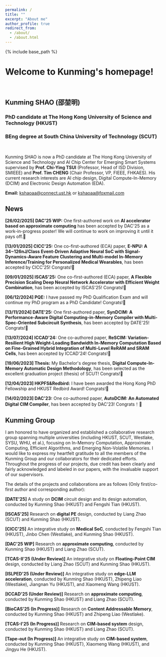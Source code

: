 ```yaml
---
permalink: /
title: ""
excerpt: "About me"
author_profile: true
redirect_from: 
  - /about/
  - /about.html
---
```



{% include base_path %}
# Welcome to Kunming's homepage!
&emsp;
## Kunming SHAO (邵堃明)
### PhD candidate at The Hong Kong University of Science and Technology (HKUST)
### BEng degree at South China University of Technology (SCUT)
&emsp;

Kunming SHAO is now a PhD candidate at The Hong Kong University of Science and Technology and AI Chip Center for Emerging Smart Systems supervised by **Prof. Chi-Ying TSUI** (Professor, Head of ISD Division, SMIEEE) and **Prof. Tim CHENG** (Chair Professor, VP, FIEEE, FHKAES). His current research interests are AI chip design, Digital Compute-In-Memory (DCIM) and Electronic Design Automation (EDA).


**Email:** kshaoaa@connect.ust.hk or kshaoaa@foxmail.com



## News
**[26/02/2025] DAC'25 WIP:** One first-authored work on **AI accelerator based on approximate computing** has been accepted by DAC'25 as a work-in-progress poster! We will continue to work on improving it until it pays off.💪

**[13/01/2025] CICC'25:** One co-first-authored (ECA) paper, **E-NPU: A 34~126nJ/Class Event-Driven Adaptive Neural SoC with Signal-Dynamics-Aware Feature Clustering and Multi-model In-Memory Inference/Training for Personalized Medical Wearables**, has been accepted by CICC'25! Congrats!🎉

**[09/01/2025] ISCAS'25:** One co-first-authored (ECA) paper, **A Flexible Precision Scaling Deep Neural Network Accelerator with Efficient Weight Combination**, has been accepted by ISCAS'25! Congrats!🎉

**[06/12/2024] PQE:** I have passed my PhD Qualification Exam and will continue my PhD program as a PhD Candidate! Congrats!🎉

**[13/11/2024] DATE'25:** One first-authored paper, **SynDCIM: A Performance-Aware Digital Computing-in-Memory Compiler with Multi-Spec-Oriented Subcircuit Synthesis**, has been accepted by DATE'25! Congrats!🎉

**[13/07/2024] ICCAD'24:** One co-authored paper, **ReSCIM: Variation-Resilient High Weight-Loading Bandwidth In-Memory Computation Based on Fine-Grained Hybrid Integration of Multi-Level ReRAM and SRAM Cells**, has been accepted by ICCAD'24! Congrats!🎉

**[19/06/2023] Thesis:** My Bachelor's degree thesis, **Digital Compute-In-Memory Automatic Design Methodology**, has been selected as the excellent graduation project (thesis) of SCUT! Congrats!🎉

**[12/04/2023] HKPFS&Redbird:** I have been awarded the Hong Kong PhD Fellowship and HKUST Redbird Award! Congrats!🎉

**[14/02/2023] DAC'23:** One co-authored paper, **AutoDCIM: An Automated Digital CIM Compiler**, has been accepted by DAC'23! Congrats！🎉

## Kunming Group
I am honored to have organized and established a collaborative research group spanning multiple universities (including HKUST, SCUT, Westlake, SYSU, WHU, et al.), focusing on In-Memory Computation, Approximate Computing, Efficient Algorithms, and Emerging Non-Volatile Memories. I would like to express my heartfelt gratitude to all the members of the Kunming Group and our collaborators for their dedicated efforts. Throughout the progress of our projects, due credit has been clearly and fairly acknowledged and labeled in our papers, with the invaluable support of our supervisors.

The details of the projects and collaborations are as follows (Only first/co-first author and corresponding author):

**[DATE'25]** A study on **DCIM** circuit design and its design automation, conducted by Kunming Shao (HKUST) and Fengshi Tian (HKUST).

**[ISCAS'25]** Research on **digital PE** design, conducted by Liang Zhao (SCUT) and Kunming Shao (HKUST).

**[CICC'25]** An integrative study on **Medical SoC**, conducted by Fengshi Tian (HKUST), Jinbo Chen (Westlake), and Kunming Shao (HKUST).

**[DAC'25 WIP]** Research on **approximate computing**, conducted by Kunming Shao (HKUST) and Liang Zhao (SCUT).

**[TCAS-II'25 (Under Review)]** An integrative study on **Floating-Point CIM** design, conducted by Liang Zhao (SCUT) and Kunming Shao (HKUST).

**[ISLPED'25 (Under Review)]** An integrative study on **edge-LLM acceleration**, conducted by Kunming Shao (HKUST), Zhipeng Liao (Westlake), Jiangnan Yu (HKUST), and Xiaomeng Wang (HKUST).

**[ICCAD'25 (Under Review)]** Research on **approximate computing**, conducted by Kunming Shao (HKUST) and Liang Zhao (SCUT).

**[BioCAS'25 (In Progress)]** Research on **Content Addressable Memory**, conducted by Kunming Shao (HKUST) and Zhipeng Liao (Westlake).

**[TCAS-I'25 (In Progress)]** Research on **CIM-based system** design, conducted by Kunming Shao (HKUST) and Liang Zhao (SCUT).

**[Tape-out (In Progress)]** An integrative study on **CIM-based system**, conducted by Kunming Shao (HKUST), Xiaomeng Wang (HKUST), and Jingyu He (HKUST).



<script type="text/javascript" id="clstr_globe" src="//clustrmaps.com/globe.js?d=dlQewDWXOFOO3ktbqFfI4LrHeaJPHclAPktKulGKfIo"></script>
